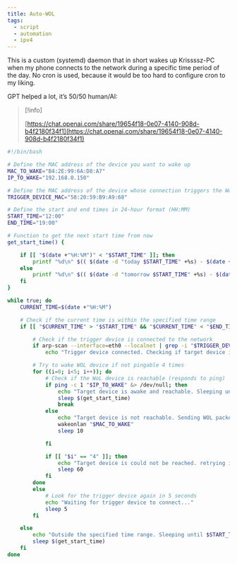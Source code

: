```yaml
---
title: Auto-WOL
tags:
  - script
  - automation
  - ipv4
---
```

This is a custom (systemd) daemon that in short wakes up Krissssz-PC when my phone connects to the network during a specific time period of the day. No cron is used, because it would be too hard to configure cron to my liking.

GPT helped a lot, it’s 50/50 human/AI:

> [!info]  
>  
> [https://chat.openai.com/share/19654f18-0e07-4140-908d-b4f2180f34f1](https://chat.openai.com/share/19654f18-0e07-4140-908d-b4f2180f34f1)  

```Bash
#!/bin/bash

# Define the MAC address of the device you want to wake up
MAC_TO_WAKE="B4:2E:99:6A:D8:A7"
IP_TO_WAKE="192.168.0.150"

# Define the MAC address of the device whose connection triggers the WoL
TRIGGER_DEVICE_MAC="58:20:59:B9:A9:68"

# Define the start and end times in 24-hour format (HH:MM)
START_TIME="12:00"
END_TIME="19:00"

# Function to get the next start time from now
get_start_time() { 

    if [[ "$(date +"%H:%M")" < "$START_TIME" ]]; then
        printf "%d\n" $(( $(date -d "today $START_TIME" +%s) - $(date +%s) ))
    else
        printf "%d\n" $(( $(date -d "tomorrow $START_TIME" +%s) - $(date +%s) ))
    fi
}

while true; do
    CURRENT_TIME=$(date +"%H:%M")

    # Check if the current time is within the specified time range
    if [[ "$CURRENT_TIME" > "$START_TIME" && "$CURRENT_TIME" < "$END_TIME" ]]; then

        # Check if the trigger device is connected to the network
        if arp-scan --interface=eth0 --localnet | grep -i "$TRIGGER_DEVICE_MAC" &> /dev/null; then
            echo "Trigger device connected. Checking if target device is reachable..."

        # Try to wake WOL device if not pingable 4 times
        for ((i=0; i<5; i++)); do
            # Check if the WoL device is reachable (responds to ping)
            if ping -c 1 "$IP_TO_WAKE" &> /dev/null; then
                echo "Target device is awake and reachable. Sleeping until $START_TIME... ($(get_start_time) seconds)"
                sleep $(get_start_time)
                break
            else
                echo "Target device is not reachable. Sending WOL packet. Rechecking every 10 seconds..."
                wakeonlan "$MAC_TO_WAKE"
                sleep 10

            fi

            if [[ "$i" == "4" ]]; then
                echo "Target device is could not be reached. retrying in one minute"
                sleep 60
            fi
        done
        else
            # Look for the trigger device again in 5 seconds
            echo "Waiting for trigger device to connect..."
            sleep 5
        fi

    else
        echo "Outside the specified time range. Sleeping until $START_TIME... ($(get_start_time) seconds)"
        sleep $(get_start_time)
    fi
done
```